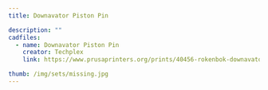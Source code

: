 ```yaml
---
title: Downavator Piston Pin

description: ""
cadfiles:
  - name: Downavator Piston Pin
    creator: Techplex
    link: https://www.prusaprinters.org/prints/40456-rokenbok-downavator-replacement-piston-pin

thumb: /img/sets/missing.jpg
---
```

